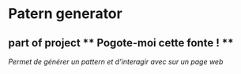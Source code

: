 # Patern generator 
## part of project ** Pogote-moi cette fonte ! **

*Permet de générer un pattern et d'interagir avec sur un page web*
